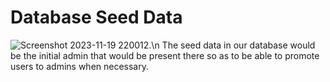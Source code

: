 # Database Seed Data
![Screenshot 2023-11-19 220012](https://github.com/masefa11/swe3313Project/assets/143557674/b297adf7-6cdb-4977-b618-4d91f2e65fc4).\n
The seed data in our database would be the initial admin that would be present there so as to be able to promote users to admins when necessary.
